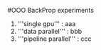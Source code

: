 #OOO BackProp experiments
1. '''single gpu''' : aaa
2. '''data parallel''' : bbb
3. '''pipeline parallel''' : ccc

